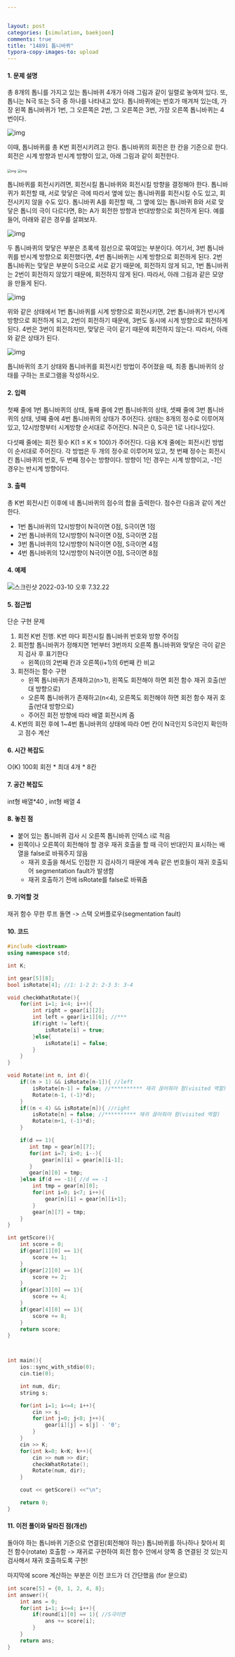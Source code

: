 ```yaml
---


layout: post
categories: [simulation, baekjoon]
comments: true
title: "14891 톱니바퀴"
typora-copy-images-to: upload
---
```


#### 1. 문제 설명

총 8개의 톱니를 가지고 있는 톱니바퀴 4개가 아래 그림과 같이 일렬로 놓여져 있다. 또, 톱니는 N극 또는 S극 중 하나를 나타내고 있다. 톱니바퀴에는 번호가 매겨져 있는데, 가장 왼쪽 톱니바퀴가 1번, 그 오른쪽은 2번, 그 오른쪽은 3번, 가장 오른쪽 톱니바퀴는 4번이다.

![img](https://tva1.sinaimg.cn/large/e6c9d24egy1h04yspcv7bj21fa0ce769.jpg)

이때, 톱니바퀴를 총 K번 회전시키려고 한다. 톱니바퀴의 회전은 한 칸을 기준으로 한다. 회전은 시계 방향과 반시계 방향이 있고, 아래 그림과 같이 회전한다.

<img src="https://tva1.sinaimg.cn/large/e6c9d24egy1h04ysrr4t9j210n0e2dh0.jpg" alt="img" style="zoom:50%;" />

<img src="https://tva1.sinaimg.cn/large/e6c9d24egy1h04yss9ia6j20xg0e2t9w.jpg" alt="img" style="zoom:50%;" />

톱니바퀴를 회전시키려면, 회전시킬 톱니바퀴와 회전시킬 방향을 결정해야 한다. 톱니바퀴가 회전할 때, 서로 맞닿은 극에 따라서 옆에 있는 톱니바퀴를 회전시킬 수도 있고, 회전시키지 않을 수도 있다. 톱니바퀴 A를 회전할 때, 그 옆에 있는 톱니바퀴 B와 서로 맞닿은 톱니의 극이 다르다면, B는 A가 회전한 방향과 반대방향으로 회전하게 된다. 예를 들어, 아래와 같은 경우를 살펴보자.

![img](https://tva1.sinaimg.cn/large/e6c9d24egy1h04yst5a0ij21fa0cego3.jpg)

두 톱니바퀴의 맞닿은 부분은 초록색 점선으로 묶여있는 부분이다. 여기서, 3번 톱니바퀴를 반시계 방향으로 회전했다면, 4번 톱니바퀴는 시계 방향으로 회전하게 된다. 2번 톱니바퀴는 맞닿은 부분이 S극으로 서로 같기 때문에, 회전하지 않게 되고, 1번 톱니바퀴는 2번이 회전하지 않았기 때문에, 회전하지 않게 된다. 따라서, 아래 그림과 같은 모양을 만들게 된다.

![img](https://tva1.sinaimg.cn/large/e6c9d24egy1h04yspl3aqj21fa0cdq5f.jpg)

위와 같은 상태에서 1번 톱니바퀴를 시계 방향으로 회전시키면, 2번 톱니바퀴가 반시계 방향으로 회전하게 되고, 2번이 회전하기 때문에, 3번도 동시에 시계 방향으로 회전하게 된다. 4번은 3번이 회전하지만, 맞닿은 극이 같기 때문에 회전하지 않는다. 따라서, 아래와 같은 상태가 된다.

![img](https://tva1.sinaimg.cn/large/e6c9d24egy1h04ysqoliqj21fa0cdq5f.jpg)

톱니바퀴의 초기 상태와 톱니바퀴를 회전시킨 방법이 주어졌을 때, 최종 톱니바퀴의 상태를 구하는 프로그램을 작성하시오.

#### 2. 입력

첫째 줄에 1번 톱니바퀴의 상태, 둘째 줄에 2번 톱니바퀴의 상태, 셋째 줄에 3번 톱니바퀴의 상태, 넷째 줄에 4번 톱니바퀴의 상태가 주어진다. 상태는 8개의 정수로 이루어져 있고, 12시방향부터 시계방향 순서대로 주어진다. N극은 0, S극은 1로 나타나있다.

다섯째 줄에는 회전 횟수 K(1 ≤ K ≤ 100)가 주어진다. 다음 K개 줄에는 회전시킨 방법이 순서대로 주어진다. 각 방법은 두 개의 정수로 이루어져 있고, 첫 번째 정수는 회전시킨 톱니바퀴의 번호, 두 번째 정수는 방향이다. 방향이 1인 경우는 시계 방향이고, -1인 경우는 반시계 방향이다.

#### 3. 출력

총 K번 회전시킨 이후에 네 톱니바퀴의 점수의 합을 출력한다. 점수란 다음과 같이 계산한다.

- 1번 톱니바퀴의 12시방향이 N극이면 0점, S극이면 1점
- 2번 톱니바퀴의 12시방향이 N극이면 0점, S극이면 2점
- 3번 톱니바퀴의 12시방향이 N극이면 0점, S극이면 4점
- 4번 톱니바퀴의 12시방향이 N극이면 0점, S극이면 8점

#### 4. 예제

![스크린샷 2022-03-10 오후 7.32.22](https://tva1.sinaimg.cn/large/e6c9d24egy1h04yucq2pwj20u00z8q4l.jpg)

#### 5. 접근법

단순 구현 문제

1. 회전 K번 진행. K번 마다 회전시킬 톱니바퀴 번호와 방향 주어짐
2. 회전할 톱니바퀴가 정해지면 1번부터 3번까지 오른쪽 톱니바퀴와 맞닿은 극이 같은지 검사 후 표기한다
   - 왼쪽(i)의 2번째 칸과 오른쪽(i+1)의 6번째 칸 비교
3. 회전하는 함수 구현
   - 왼쪽 톱니바퀴가 존재하고(n>1), 왼쪽도 회전해야 하면 회전 함수 재귀 호출(반대 방향으로)
   - 오른쪽 톱니바퀴가 존재하고(n<4), 오른쪽도 회전해야 하면 회전 함수 재귀 호출(반대 방향으로)
   - 주어진 회전 방향에 따라 배열 회전시켜 줌
4. K번의 회전 후에 1~4번 톱니바퀴의 상태에 따라 0번 칸이 N극인지 S극인지 확인하고 점수 계산

#### 6. 시간 복잡도 

 O(K) 100회 회전 * 최대 4개 * 8칸

#### 7. 공간 복잡도

int형 배열*40 , int형 배열 4

#### 8. 놓친 점

- 붙어 있는 톱니바퀴 검사 시 오른쪽 톱니바퀴 인덱스 i로 적음
- 왼쪽이나 오른쪽이 회전해야 할 경우 재귀 호출을 할 때 극이 반대인지 표시하는 배열을 false로 바꿔주지 않음
  - 재귀 호출을 해서도 인접한 지 검사하기 때문에 계속 같은 번호들이 재귀 호출되어 segmentation fault가 발생함
  - 재귀 호출하기 전에 isRotate를 false로 바꿔줌

#### 9. 기억할 것

재귀 함수 무한 루프 돌면 -> 스택 오버플로우(segmentation fault)

#### 10. 코드

```c++
#include <iostream>
using namespace std;

int K;

int gear[5][8];
bool isRotate[4]; //1: 1-2 2: 2-3 3: 3-4

void checkWhatRotate(){
    for(int i=1; i<4; i++){
        int right = gear[i][2];
        int left = gear[i+1][6]; //***
        if(right != left){
            isRotate[i] = true;
        }else{
            isRotate[i] = false;
        }
    }
}

void Rotate(int n, int d){
    if((n > 1) && isRotate[n-1]){ //left
        isRotate[n-1] = false; //********** 재귀 끊어줘야 함(visited 역할)
        Rotate(n-1, (-1)*d);
    }
    if((n < 4) && isRotate[n]){ //right
        isRotate[n] = false; //********** 재귀 끊어줘야 함(visited 역할) 
        Rotate(n+1, (-1)*d);
    }

    if(d == 1){
       int tmp = gear[n][7];
       for(int i=7; i>0; i--){
           gear[n][i] = gear[n][i-1];
       }
       gear[n][0] = tmp;
    }else if(d == -1){ //d == -1
        int tmp = gear[n][0];
        for(int i=0; i<7; i++){
            gear[n][i] = gear[n][i+1];
        }
        gear[n][7] = tmp;
    }
}

int getScore(){
    int score = 0;
    if(gear[1][0] == 1){
        score += 1;
    }
    if(gear[2][0] == 1){
        score += 2;
    }
    if(gear[3][0] == 1){
        score += 4;
    }
    if(gear[4][0] == 1){
        score += 8;
    }
    return score;
}



int main(){
    ios::sync_with_stdio(0);
    cin.tie(0);

    int num, dir;
    string s;

    for(int i=1; i<=4; i++){
        cin >> s;
        for(int j=0; j<8; j++){
            gear[i][j] = s[j] - '0';
        }
    }
    cin >> K;
    for(int k=0; k<K; k++){
        cin >> num >> dir;
        checkWhatRotate();
        Rotate(num, dir);
    }

    cout << getScore() <<"\n";

    return 0;
}
```

#### 11. 이전 풀이와 달라진 점(개선)

돌아야 하는 톱니바퀴 기준으로 연결된(회전해야 하는) 톱니바퀴를 하나하나 찾아서 회전 함수(rotate) 호출함 -> 재귀로 구현하여 회전 함수 안에서 양쪽 중 연결된 것 있는지 검사해서 재귀 호출하도록 구현!

마지막에 score 계산하는 부분은 이전 코드가 더 간단했음 (for 문으로)

```c++
int score[5] = {0, 1, 2, 4, 8};
int answer(){
    int ans = 0;
    for(int i=1; i<=4; i++){
        if(round[i][0] == 1){ //S극이면
            ans += score[i];
        }
    }
    return ans;
}
```


